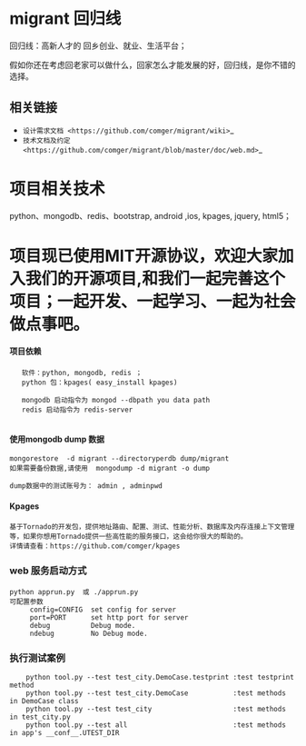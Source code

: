 migrant 回归线
=======

回归线：高新人才的 回乡创业、就业、生活平台；

假如你还在考虑回老家可以做什么，回家怎么才能发展的好，回归线，是你不错的选择。

相关链接
-----------

* `设计需求文档 <https://github.com/comger/migrant/wiki>`_
* `技术文档及约定 <https://github.com/comger/migrant/blob/master/doc/web.md>`_


项目相关技术
=======
python、mongodb、redis、bootstrap, android ,ios, kpages, jquery, html5；


项目现已使用MIT开源协议，欢迎大家加入我们的开源项目,和我们一起完善这个项目；一起开发、一起学习、一起为社会做点事吧。
=======


#### 项目依赖

```
   软件：python, mongodb, redis ；
   python 包：kpages( easy_install kpages) 
   
   mongodb 启动指令为 mongod --dbpath you data path
   redis 启动指令为 redis-server 
   
```

#### 使用mongodb dump 数据

```
mongorestore  -d migrant --directoryperdb dump/migrant
如果需要备份数据,请使用  mongodump -d migrant -o dump

dump数据中的测试账号为： admin , adminpwd
```

#### Kpages

```
基于Tornado的开发包，提供地址路由、配置、测试、性能分析、数据库及内存连接上下文管理等，如果你想用Tornado提供一些高性能的服务接口，这会给你很大的帮助的。
详情请查看：https://github.com/comger/kpages
```


### web 服务启动方式 
```
python apprun.py  或 ./apprun.py
可配置参数
     config=CONFIG  set config for server
     port=PORT      set http port for server
     debug          Debug mode.
     ndebug         No Debug mode.
```



### 执行测试案例
```
    python tool.py --test test_city.DemoCase.testprint :test testprint method
    python tool.py --test test_city.DemoCase           :test methods in DemoCase class
    python tool.py --test test_city                    :test methods in test_city.py
    python tool.py --test all                          :test methods in app's __conf__.UTEST_DIR
```




